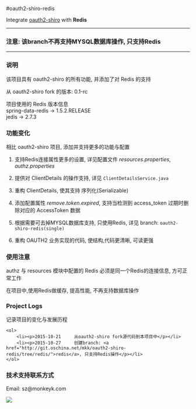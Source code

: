 #oauth2-shiro-redis

<p>
  Integrate <a href="http://git.oschina.net/mkk/oauth2-shiro">oauth2-shiro</a> with <strong>Redis</strong>
</p>


<hr/>
<h3>注意: 该branch不再支持MYSQL数据库操作, 只支持Redis</h3>
<hr/>

<div>
    <h3>说明</h3>
    <p>该项目具有 oauth2-shiro 的所有功能, 并添加了对 Redis 的支持</p>
    <p>从 oauth2-shiro fork 的版本: 0.1-rc</p>
    <p>项目使用的 Redis 版本信息
        <br/>
        spring-data-redis   -> 1.5.2.RELEASE
        <br/>
        jedis  ->  2.7.3
    </p>

</div>


<div>
    <h3>功能变化</h3>
    <p>相比 oauth2-shiro 项目, 添加并支持更多的功能与配置</p>
    <ol>
        <li><p>支持Redis连接属性更多的设置, 详见配置文件 <em>resources.properties</em>, <em>authz.properties</em></p></li>
        <li><p>提供对 ClientDetails 的操作支持, 详见 <code>ClientDetailsService.java</code></p></li>
        <li><p>重构 ClientDetails, 使其支持 序列化(Serializable)</p></li>
        <li><p>添加配置属性 <em>remove.token.expired</em>, 支持当检测到 access_token 过期时删除对应的 AccessToken 数据</p></li>
        <li><p>根据需要可去掉MYSQL数据库支持, 只使用Redis, 详见 branch: <code>oauth2-shiro-redis(single)</code></p></li>
        <li><p>重构 OAUTH2 业务实现的代码, 使结构,代码更清晰, 可读更强</p></li>
    </ol>
</div>


<div>
    <h3>使用注意</h3>
    <p>authz 与 resources 模块中配置的 Redis 必须是同一个Redis的连接信息, 方可正常工作</p>
    <p>在项目中,使用Redis做缓存, 提高性能, 不再支持数据库操作</p>

</div>


<div>
    <h3>Project Logs</h3>
    <p>记录项目的变化与发展历程</p>

    <ol>
        <li><p>2015-10-21     从oauth2-shiro fork源代码到本项目中</p></li>
        <li><p>2015-10-27     创建branch: <a href="http://git.oschina.net/mkk/oauth2-shiro-redis/tree/redis/">redis</a>, 只支持Redis操作</p></li>
    </ol>
</div>


<div>
    <h3>技术支持联系方式</h3>
    <p>Email:   sz@monkeyk.com</p>
</div>
<p>
    <img src="http://77g1is.com1.z0.glb.clouddn.com/wechat_qrcode.jpg"/>
</p>

